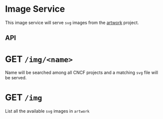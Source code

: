 # Image Service
This image service will serve `svg` images from the [artwork](https://github.com/cncf/artwork) project.

## API

# GET `/img/<name>`
Name will be searched among all CNCF projects and a matching `svg` file will be served.

# GET `/img`
List all the available `svg` images in `artwork`

